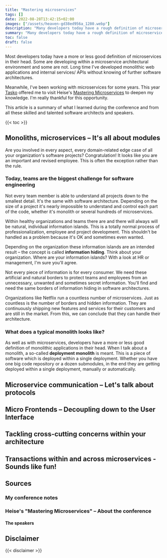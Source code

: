 ```yaml
---
title: "Mastering microservices"
tags: []
date: 2022-08-28T13:42:15+02:00
images: ["/assets/heaven-gd38ed956a_1280.webp"]
description: "Many developers today have a rough definition of microservices in their head. Let's take a look at all the essential elements that make up microservices."
summary: "Many developers today have a rough definition of microservices in their head. Let's take a look at all the essential elements that make up microservices."
toc: false
draft: false
---
```


Most developers today have a more or less good definition of microservices in their head. Some are
developing within a microservice architectural environment and some are not. Long time I've
developed monolithic web applications and internal services/ APIs without knowing of further
software architectures.

Meanwhile, I've been working with microservices for some years. This year
[Tasko](https://www.tasko.de/) offered me to visit Heise's
[Mastering Microservices](https://konferenzen.heise.de/mastering-microservices/) to deepen my
knowledge. I'm really thankful for this opportunity. 

This article is a summary of what I learned during the conference and from all these skilled
and talented software architects and speakers.

{{< toc >}}

## Monoliths, microservices – It's all about modules

Are you involved in every aspect, every domain-related edge case of all your organization's software 
projects? Congratulation! It looks like you are an important and revised employee. This is often the
exception rather than the rule.

### Today, teams are the biggest challenge for software engineering

Not every team member is able to understand all projects down to the smallest detail. It's the same
with software architecture. Depending on the size of a project it's nearly impossible to understand
and control each part of the code, whether it's monolith or several hundreds of microservices.

Within healthy organizations and teams there are and there will always will be natural, individual 
information islands. This is a totally normal process of professionalization, employee and project
development. This shouldn't be handled as a problem because it's OK and sometimes even wanted.

Depending on the organization these information islands are an intended result – the concept is 
called **information hiding**. Think about your organization. Where are your information islands?
With a look at HR or management, I'm sure you'll agree. 

Not every piece of information is for every consumer. We need these artificial and natural borders
to protect teams and employees from an unnecessary, unwanted and sometimes secret information. 
You'll find and need the same borders of information hiding in software architectures.

Organizations like Netflix run a countless number of microservices. Just as countless is the number 
of borders and hidden information. They are continuously shipping new features and services for 
their customers and are still in the market. From this, we can conclude that they can handle their
architecture.

### What does a typical monolith looks like?

As well as with microservices, developers have a more or less good definition of monolithic 
applications in their head. When I talk about a monolith, a so-called **deployment monolith** is 
meant. This is a piece of software which is deployed within a single deployment. Whether you have 
one big code repository or a dozen submodules, in the end they are getting deployed within a single
deployment, manually or automatically. 



## Microservice communication – Let's talk about protocols

## Micro Frontends – Decoupling down to the User Interface

## Tackling cross-cutting concerns within your architecture

## Transactions within and across microservices - Sounds like fun!

## Sources 
### My conference notes
### Heise's "Mastering Microservices" – About the conference 
#### The speakers


## Disclaimer

{{< disclaimer >}}
